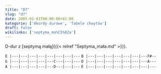 ```yaml
---
title: "D7"
slug: "d7"
date: 2005-01-01T00:00:00+01:00
kategorie: ['Akordy durowe', 'Tabele chwytów']
draft: false
wikilinks: ['septyma_ma%C5%82a']
---
```

D-dur z [septymą małą]({{< relref "Septyma_mała.md" >}}).

`E |---|---|---|---|---|---|---|---`
`B |---|---|---|---|---|---|---F#--`
`G |---|---|---|---|---C---|---|---`
`D |---|---|---|---|---|---|---A---`
`A |---|---|---|---|---D---|---|---`
`E |---|---|---|---|---|---|---|---`


